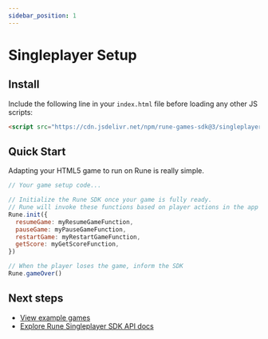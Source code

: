 ```yaml
---
sidebar_position: 1
---
```


# Singleplayer Setup

## Install

Include the following line in your `index.html` file before loading any other JS scripts:

```html
<script src="https://cdn.jsdelivr.net/npm/rune-games-sdk@3/singleplayer.js"></script>
```

## Quick Start

Adapting your HTML5 game to run on Rune is really simple.

```js
// Your game setup code...

// Initialize the Rune SDK once your game is fully ready.
// Rune will invoke these functions based on player actions in the app interface.
Rune.init({
  resumeGame: myResumeGameFunction,
  pauseGame: myPauseGameFunction,
  restartGame: myRestartGameFunction,
  getScore: myGetScoreFunction,
})

// When the player loses the game, inform the SDK
Rune.gameOver()
```

## Next steps

- [View example games](singleplayer/examples.md)
- [Explore Rune Singleplayer SDK API docs](api/singleplayer.md)
